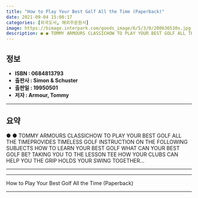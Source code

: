 ```yaml
---
title: "How to Play Your Best Golf All the Time (Paperback)"
date: 2021-09-04 15:08:17
categories: [외국도서, 해외주문원서]
image: https://bimage.interpark.com/goods_image/6/5/3/0/200636530s.jpg
description: ● ● TOMMY ARMOURS CLASSICHOW TO PLAY YOUR BEST GOLF ALL THE TIMEPROVIDES TIMELESS GOLF INSTRUCTION ON THE FOLLOWING SUBJECTS HOW TO LEARN YOUR BEST GOLF WHAT
---
```


## **정보**

- **ISBN : 0684813793**
- **출판사 : Simon & Schuster**
- **출판일 : 19950501**
- **저자 : Armour, Tommy**

------



## **요약**

●  ●  TOMMY ARMOURS CLASSICHOW TO PLAY YOUR BEST GOLF ALL THE TIMEPROVIDES TIMELESS GOLF INSTRUCTION ON THE FOLLOWING SUBJECTS HOW TO LEARN YOUR BEST GOLF WHAT CAN YOUR BEST GOLF BE? TAKING YOU TO THE LESSON TEE HOW YOUR CLUBS CAN HELP YOU THE GRIP HOLDS YOUR SWING TOGETHER... 

------



------


How to Play Your Best Golf All the Time (Paperback) 

------


